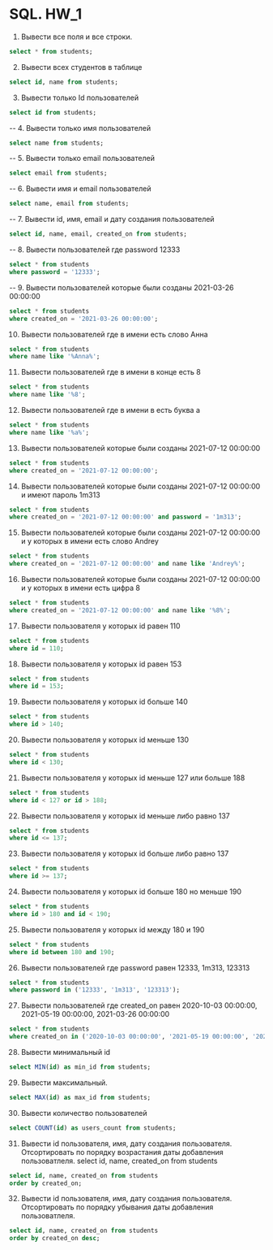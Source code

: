 # SQL. HW_1

1. Вывести все поля и все строки.
```sql
select * from students; 
```

2. Вывести всех студентов в таблице
```sql
select id, name from students;
```

3. Вывести только Id пользователей
```sql
select id from students;
```

-- 4. Вывести только имя пользователей
```sql
select name from students;
```

-- 5. Вывести только email пользователей
```sql
select email from students;
```

-- 6. Вывести имя и email пользователей
```sql
select name, email from students;
```

-- 7. Вывести id, имя, email и дату создания пользователей
```sql
select id, name, email, created_on from students;
```

-- 8. Вывести пользователей где password 12333
```sql
select * from students
where password = '12333';
```

-- 9. Вывести пользователей которые были созданы 2021-03-26 00:00:00
```sql
select * from students
where created_on = '2021-03-26 00:00:00';
```

10. Вывести пользователей где в имени есть слово Анна
```sql
select * from students
where name like '%Anna%';
```

11. Вывести пользователей где в имени в конце есть 8
```sql
select * from students
where name like '%8';
```

12. Вывести пользователей где в имени в есть буква а
```sql
select * from students
where name like '%a%';
```

13. Вывести пользователей которые были созданы 2021-07-12 00:00:00
```sql
select * from students
where created_on = '2021-07-12 00:00:00';
```

14. Вывести пользователей которые были созданы 2021-07-12 00:00:00 и имеют пароль 1m313
```sql
select * from students
where created_on = '2021-07-12 00:00:00' and password = '1m313';
```

15. Вывести пользователей которые были созданы 2021-07-12 00:00:00 и у которых в имени есть слово Andrey
```sql
select * from students
where created_on = '2021-07-12 00:00:00' and name like 'Andrey%';
```

16. Вывести пользователей которые были созданы 2021-07-12 00:00:00 и у которых в имени есть цифра 8
```sql
select * from students
where created_on = '2021-07-12 00:00:00' and name like '%8%';
```

17. Вывести пользователя у которых id равен 110
```sql
select * from students
where id = 110;
```

18. Вывести пользователя у которых id равен 153
```sql
select * from students
where id = 153;
```

19. Вывести пользователя у которых id больше 140
```sql
select * from students
where id > 140;
```

20. Вывести пользователя у которых id меньше 130
```sql
select * from students
where id < 130;
```

21. Вывести пользователя у которых id меньше 127 или больше 188
```sql
select * from students
where id < 127 or id > 188;
```

22. Вывести пользователя у которых id меньше либо равно 137
```sql
select * from students
where id <= 137;
```

23. Вывести пользователя у которых id больше либо равно 137
```sql
select * from students
where id >= 137;
```

24. Вывести пользователя у которых id больше 180 но меньше 190
```sql
select * from students
where id > 180 and id < 190;
```

25. Вывести пользователя у которых id между 180 и 190
```sql
select * from students
where id between 180 and 190;
```

26. Вывести пользователей где password равен 12333, 1m313, 123313
```sql
select * from students
where password in ('12333', '1m313', '123313');
```

27. Вывести пользователей где created_on равен 2020-10-03 00:00:00, 2021-05-19 00:00:00, 2021-03-26 00:00:00
```sql
select * from students
where created_on in ('2020-10-03 00:00:00', '2021-05-19 00:00:00', '2021-03-26 00:00:00');
```

28. Вывести минимальный id 
```sql
select MIN(id) as min_id from students;
```

29. Вывести максимальный.
```sql
select MAX(id) as max_id from students;
```

30. Вывести количество пользователей
```sql
select COUNT(id) as users_count from students;
```

31. Вывести id пользователя, имя, дату создания пользователя. Отсортировать по порядку возрастания даты добавления пользоватлеля.
select id, name, created_on from students
```sql
select id, name, created_on from students
order by created_on;
```

32. Вывести id пользователя, имя, дату создания пользователя. Отсортировать по порядку убывания даты добавления пользоватлеля.
```sql
select id, name, created_on from students
order by created_on desc;
```